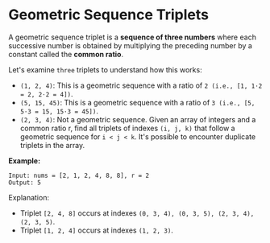 # Geometric Sequence Triplets

A geometric sequence triplet is a **sequence of three numbers** where each successive number is obtained by multiplying the preceding number by a constant called the **common ratio**.

Let's examine `three` triplets to understand how this works:
- `(1, 2, 4)`: This is a geometric sequence with a ratio of `2 (i.e., [1, 1⋅2 = 2, 2⋅2 = 4])`.
- `(5, 15, 45)`: This is a geometric sequence with a ratio of `3 (i.e., [5, 5⋅3 = 15, 15⋅3 = 45])`.
- `(2, 3, 4)`: Not a geometric sequence.
Given an array of integers and a common ratio r, find all triplets of indexes `(i, j, k)` that follow a geometric sequence for `i < j < k`. It's possible to encounter duplicate triplets in the array.

**Example:**
```
Input: nums = [2, 1, 2, 4, 8, 8], r = 2
Output: 5
```
Explanation:
- Triplet `[2, 4, 8]` occurs at indexes `(0, 3, 4), (0, 3, 5), (2, 3, 4), (2, 3, 5)`.
- Triplet `[1, 2, 4]` occurs at indexes `(1, 2, 3)`.
